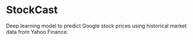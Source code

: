 # StockCast
Deep learning model to predict Google stock prices using historical market data from Yahoo Finance.

